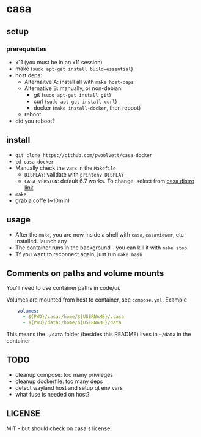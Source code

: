 # casa

## setup

### prerequisites

* x11 (you must be in an x11 session)
* make (`sudo apt-get install build-essential`)
* host deps:
    * Alternaitve A: install all with `make host-deps`
    * Alternative B: manually, or non-debian:
        * git (`sudo apt-get install git`)
        * curl (`sudo apt-get install curl`)
        * docker (`make install-docker`, then reboot)
    * reboot
* did you reboot?

## install
* `git clone https://github.com/pwoolvett/casa-docker`
* `cd casa-docker`
* Manually check the vars in the `Makefile`
    * `DISPLAY`: validate with `printenv DISPLAY`
    * `CASA_VERSION`: default 6.7 works. To change, select from [casa distro link](https://casa.nrao.edu/download/distro/casa/release/rhel/)
* `make`
* grab a coffe (~10min)

## usage
* After the `make`, you are now inside a shell with `casa`, `casaviewer`, etc installed. launch any
* The container runs in the background - you can kill it with `make stop`
* Tf you want to reconnect again, just run `make bash`

## Comments on paths and volume mounts

You'll need to use container paths in code/ui.

Volumes are mounted from host to container, see `compose.yml`. Example

```yaml
    volumes:
      - ${PWD}/casa:/home/${USERNAME}/.casa
      - ${PWD}/data:/home/${USERNAME}/data
```

This means the `./data` folder (besides this README) lives in `~/data` in the container

## TODO
* cleanup compose: too many privileges
* cleanup dockerfile: too many deps
* detect wayland host and setup qt env vars
* what fuse is needed on host?

## LICENSE

MIT - but should check on casa's license!
